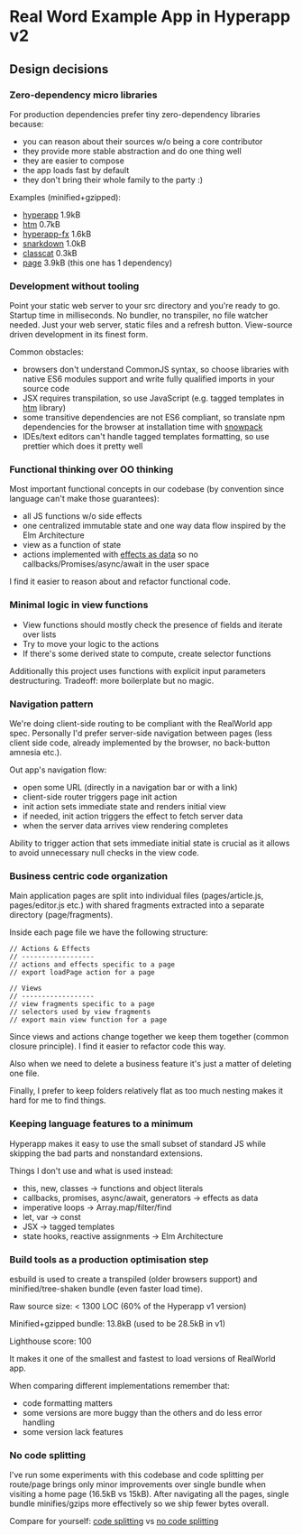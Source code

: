 # Real Word Example App in Hyperapp v2

## Design decisions

### Zero-dependency micro libraries

For production dependencies prefer tiny zero-dependency libraries because:
* you can reason about their sources w/o being a core contributor
* they provide more stable abstraction and do one thing well
* they are easier to compose
* the app loads fast by default
* they don't bring their whole family to the party :)


Examples (minified+gzipped):
* [hyperapp](https://bundlephobia.com/result?p=hyperapp@2.0.0-beta.22) 1.9kB
* [htm](https://bundlephobia.com/result?p=htm@2.1.1) 0.7kB
* [hyperapp-fx](https://bundlephobia.com/result?p=hyperapp-fx@2.0.0-beta.1) 1.6kB
* [snarkdown](https://bundlephobia.com/result?p=snarkdown@1.2.2) 1.0kB
* [classcat](https://bundlephobia.com/result?p=classcat@4.0.2) 0.3kB
* [page](https://bundlephobia.com/result?p=page@1.11.4) 3.9kB (this one has 1 dependency)

### Development without tooling

Point your static web server to your src directory and you're ready to go. Startup time in milliseconds.
No bundler, no transpiler, no file watcher needed. Just your web server, static files and a refresh button.
View-source driven development in its finest form.

Common obstacles:
* browsers don't understand CommonJS syntax, so choose libraries with native ES6 modules support and write fully qualified
imports in your source code
* JSX requires transpilation, so use JavaScript (e.g. tagged templates in [htm](https://github.com/developit/htm) library)
* some transitive dependencies are not ES6 compliant, so translate npm dependencies for the browser at installation time with [snowpack](https://github.com/pikapkg/snowpack)
* IDEs/text editors can't handle tagged templates formatting, so use prettier which does it pretty well

### Functional thinking over OO thinking

Most important functional concepts in our codebase (by convention since language can't make those guarantees):
* all JS functions w/o side effects
* one centralized immutable state and one way data flow inspired by the Elm Architecture
* view as a function of state
* actions implemented with [effects as data](https://github.com/okwolf/hyperapp-fx) so no callbacks/Promises/async/await in the
user space

I find it easier to reason about and refactor functional code.


### Minimal logic in view functions

* View functions should mostly check the presence of fields and iterate over lists
* Try to move your logic to the actions
* If there's some derived state to compute, create selector functions

Additionally this project uses functions with explicit input parameters destructuring. Tradeoff: more boilerplate but
no magic.

### Navigation pattern

We're doing client-side routing to be compliant with the RealWorld app spec. Personally I'd prefer server-side
navigation between pages (less client side code, already implemented by the browser, no back-button amnesia etc.).

Out app's navigation flow:
* open some URL (directly in a navigation bar or with a link)
* client-side router triggers page init action
* init action sets immediate state and renders initial view
* if needed, init action triggers the effect to fetch server data
* when the server data arrives view rendering completes

Ability to trigger action that sets immediate initial state is crucial as it allows to avoid unnecessary null checks
in the view code.

### Business centric code organization

Main application pages are split into individual files (pages/article.js, pages/editor.js etc.) with shared fragments
extracted into a separate directory (page/fragments).

Inside each page file we have the following structure:
```
// Actions & Effects
// ------------------
// actions and effects specific to a page
// export loadPage action for a page

// Views
// ------------------
// view fragments specific to a page
// selectors used by view fragments
// export main view function for a page
```
Since views and actions change together we keep them together (common closure principle). I find it easier to
refactor code this way.

Also when we need to delete a business feature it's just a matter of deleting one file.

Finally, I prefer to keep folders relatively flat as too much nesting makes it hard for me to find things.

### Keeping language features to a minimum

Hyperapp makes it easy to use the small subset of standard JS while skipping the bad parts and nonstandard extensions.

Things I don't use and what is used instead:
* this, new, classes -> functions and object literals
* callbacks, promises, async/await, generators -> effects as data
* imperative loops -> Array.map/filter/find
* let, var -> const
* JSX -> tagged templates
* state hooks, reactive assignments -> Elm Architecture

### Build tools as a production optimisation step

esbuild is used to create a transpiled (older browsers support) and minified/tree-shaken bundle (even faster load time).

Raw source size: < 1300 LOC (60% of the Hyperapp v1 version)

Minified+gzipped bundle: 13.8kB (used to be 28.5kB in v1)

Lighthouse score: 100


It makes it one of the smallest and fastest to load versions of RealWorld app.

When comparing different implementations remember that:
* code formatting matters
* some versions are more buggy than the others and do less error handling
* some version lack features

### No code splitting

I've run some experiments with this codebase and code splitting per route/page brings only minor improvements over single bundle when visiting a home page (16.5kB vs 15kB).
After navigating all the pages, single bundle minifies/gzips more effectively so we ship fewer bytes overall.

Compare for yourself: [code splitting](https://hyperapp2.surge.sh/) vs [no code splitting](https://hyperapp2.netlify.com/)


